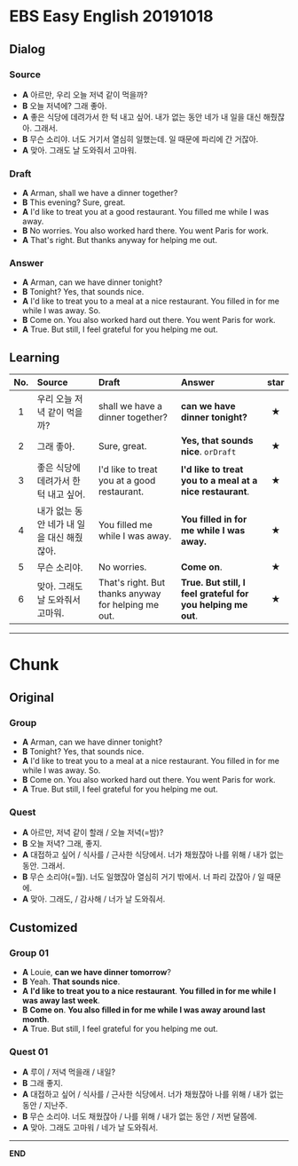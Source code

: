 # EBS Easy English 20191018

## Dialog

### Source

* **A** 아르만, 우리 오늘 저녁 같이 먹을까?
* **B** 오늘 저녁에? 그래 좋아.
* **A** 좋은 식당에 데려가서 한 턱 내고 싶어. 내가 없는 동안 네가 내 일을 대신 해줬잖아. 그래서.
* **B** 무슨 소리야. 너도 거기서 열심히 일했는데. 일 때문에 파리에 간 거잖아.
* **A** 맞아. 그래도 날 도와줘서 고마워.

### Draft

* **A** Arman, shall we have a dinner together?
* **B** This evening? Sure, great.
* **A** I'd like to treat you at a good restaurant. You filled me while I was away.
* **B** No worries. You also worked hard there. You went Paris for work.
* **A** That's right. But thanks anyway for helping me out.

### Answer

* **A** Arman, can we have dinner tonight?
* **B** Tonight? Yes, that sounds nice.
* **A** I'd like to treat you to a meal at a nice restaurant. You filled in for me while I was away. So.
* **B** Come on. You also worked hard out there. You went Paris for work.
* **A** True. But still, I feel grateful for you helping me out.

## Learning

| No. | Source | Draft | Answer | star |
| :---: | :--- | :--- | :--- | :---: |
| 1 | 우리 오늘 저녁 같이 먹을까? | shall we have a dinner together? | **can we have dinner tonight?** | ★ |
| 2 | 그래 좋아. | Sure, great. | **Yes, that sounds nice**. `orDraft` | ★ |
| 3 | 좋은 식당에 데려가서 한 턱 내고 싶어. | I'd like to treat you at a good restaurant. | **I'd like to treat you to a meal at a nice restaurant**. | ★ |
| 4 | 내가 없는 동안 네가 내 일을 대신 해줬잖아. | You filled me while I was away. | **You filled in for me while I was away.** | ★ |
| 5 | 무슨 소리야. | No worries. | **Come on**. | ★ |
| 6 | 맞아. 그래도 날 도와줘서 고마워. | That's right. But thanks anyway for helping me out. | **True. But still, I feel grateful for you helping me out**. | ★ |

---

# Chunk

## Original

### Group

* **A** Arman, can we have dinner tonight?
* **B** Tonight? Yes, that sounds nice.
* **A** I'd like to treat you to a meal at a nice restaurant. You filled in for me while I was away. So.
* **B** Come on. You also worked hard out there. You went Paris for work.
* **A** True. But still, I feel grateful for you helping me out.

### Quest

* **A** 아르만, 저녁 같이 할래 / 오늘 저녁(=밤)?
* **B** 오늘 저녁? 그래, 좋지.
* **A** 대접하고 싶어 / 식사를 / 근사한 식당에서. 너가 채웠잖아 나를 위해 / 내가 없는 동안. 그래서.
* **B** 무슨 소리야(=뭘). 너도 일했잖아 열심히 거기 밖에서. 너 파리 갔잖아 / 일 때문에.
* **A** 맞아. 그래도, / 감사해 / 너가 날 도와줘서.

## Customized

### Group 01

* **A** Louie, **can we have dinner tomorrow**?
* **B** Yeah. **That sounds nice**.
* **A** **I'd like to treat you to a nice restaurant**. **You filled in for me while I was away last week**.
* **B** **Come on**. **You also filled in for me while I was away around last month**.
* **A** True. But still, I feel grateful for you helping me out.

### Quest 01

* **A** 루이 / 저녁 먹을래 / 내일?
* **B** 그래 좋지.
* **A** 대접하고 싶어 / 식사를 / 근사한 식당에서. 너가 채웠잖아 나를 위해 / 내가 없는 동안 / 지난주.
* **B** 무슨 소리야. 너도 채웠잖아 / 나를 위해 / 내가 없는 동안 / 저번 달쯤에.
* **A** 맞아. 그래도 고마워 / 네가 날 도와줘서.

---

**END**
